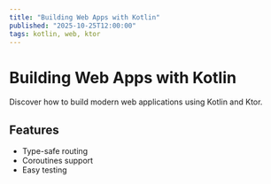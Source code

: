 ```yaml
---
title: "Building Web Apps with Kotlin"
published: "2025-10-25T12:00:00"
tags: kotlin, web, ktor
---
```


# Building Web Apps with Kotlin

Discover how to build modern web applications using Kotlin and Ktor.

## Features

- Type-safe routing
- Coroutines support
- Easy testing
